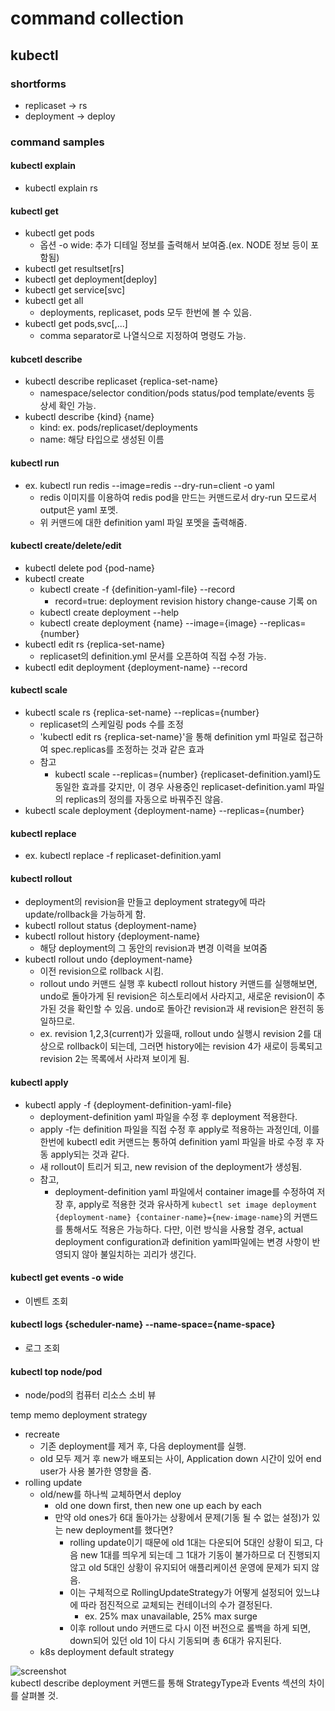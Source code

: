 # command collection

## kubectl

### shortforms
- replicaset -> rs
- deployment -> deploy

### command samples

#### kubectl explain
- kubectl explain rs
#### kubectl get 
- kubectl get pods 
  - 옵션 -o wide: 추가 디테일 정보를 출력해서 보여줌.(ex. NODE 정보 등이 포함됨)
- kubectl get resultset\[rs\]
- kubectl get deployment\[deploy\]
- kubectl get service\[svc\]
- kubectl get all
  - deployments, replicaset, pods 모두 한번에 볼 수 있음.
- kubectl get pods,svc\[,...\]
  - comma separator로 나열식으로 지정하여 명령도 가능.
#### kubcetl describe
- kubectl describe replicaset {replica-set-name}
  - namespace/selector condition/pods status/pod template/events 등 상세 확인 가능.
- kubectl describe {kind} {name}
  - kind: ex. pods/replicaset/deployments
  - name: 해당 타입으로 생성된 이름
#### kubectl run 
- ex. kubectl run redis --image=redis --dry-run=client -o yaml
  - redis 이미지를 이용하여 redis pod을 만드는 커맨드로서 dry-run 모드로서 output은 yaml 포멧.
  - 위 커맨드에 대한 definition yaml 파일 포멧을 출력해줌.
#### kubectl create/delete/edit
- kubectl delete pod {pod-name}
- kubectl create 
  - kubectl create -f {definition-yaml-file} --record
    - record=true: deployment revision history change-cause 기록 on
  - kubectl create deployment --help
  - kubectl create deployment {name} --image={image} --replicas={number}
- kubectl edit rs {replica-set-name} 
  - replicaset의 definition.yml 문서를 오픈하여 직접 수정 가능.
- kubectl edit deployment {deployment-name} --record
#### kubectl scale
- kubectl scale rs {replica-set-name} --replicas={number}
  - replicaset의 스케일링 pods 수를 조정
  - 'kubectl edit rs {replica-set-name}'을 통해 definition yml 파일로 접근하여 spec.replicas를 조정하는 것과 같은 효과
  - 참고
    - kubectl scale --replicas={number} {replicaset-definition.yaml}도 동일한 효과를 갖지만, 이 경우 사용중인 replicaset-definition.yaml 파일의 replicas의 정의를 자동으로 바꿔주진 않음.
- kubectl scale deployment {deployment-name} --replicas={number}
#### kubectl replace
- ex. kubectl replace -f replicaset-definition.yaml
#### kubectl rollout
- deployment의 revision을 만들고 deployment strategy에 따라 update/rollback을 가능하게 함.
- kubectl rollout status {deployment-name} 
- kubectl rollout history {deployment-name} 
  - 해당 deployment의 그 동안의 revision과 변경 이력을 보여줌
- kubectl rollout undo {deployment-name}
  - 이전 revision으로 rollback 시킴.
  - rollout undo 커맨드 실행 후 kubectl rollout history 커맨드를 실행해보면, undo로 돌아가게 된 revision은 히스토리에서 사라지고, 새로운 revision이 추가된 것을 확인할 수 있음. undo로 돌아간 revision과 새 revision은 완전히 동일하므로.
  - ex. revision 1,2,3(current)가 있을때, rollout undo 실행시 revision 2를 대상으로 rollback이 되는데, 그러면 history에는 revision 4가 새로이 등록되고 revision 2는 목록에서 사라져 보이게 됨.
#### kubectl apply
- kubectl apply -f {deployment-definition-yaml-file}
  - deployment-definition yaml 파일을 수정 후 deployment 적용한다.
  - apply -f는 definition 파일을 직접 수정 후 apply로 적용하는 과정인데, 이를 한번에 kubectl edit 커맨드는 통하여 definition yaml 파일을 바로 수정 후 자동 apply되는 것과 같다.
  - 새 rollout이 트리거 되고, new revision of the deployment가 생성됨.
  - 참고,
    - deployment-definition yaml 파일에서 container image를 수정하여 저장 후, apply로 적용한 것과 유사하게 `kubectl set image deployment {deployment-name} {container-name}={new-image-name}`의 커맨드를 통해서도 적용은 가능하다. 다만, 이런 방식을 사용할 경우, actual deployment configuration과 definition yaml파일에는 변경 사항이 반영되지 않아 불일치하는 괴리가 생긴다.
#### kubectl get events -o wide
- 이벤트 조회
#### kubectl logs {scheduler-name} --name-space={name-space}
- 로그 조회
#### kubectl top node/pod
- node/pod의 컴퓨터 리소스 소비 뷰


temp memo
deployment strategy
- recreate
  - 기존 deployment를 제거 후, 다음 deployment를 실행. 
  - old 모두 제거 후 new가 배포되는 사이, Application down 시간이 있어 end user가 사용 불가한 영향을 줌.
- rolling update
  - old/new를 하나씩 교체하면서 deploy
    - old one down first, then new one up each by each
    - 만약 old ones가 6대 돌아가는 상황에서 문제(기동 될 수 없는 설정)가 있는 new deployment를 했다면? 
      - rolling update이기 때문에 old 1대는 다운되어 5대인 상황이 되고, 다음 new 1대를 띄우게 되는데 그 1대가 기동이 불가하므로 더 진행되지 않고 old 5대인 상황이 유지되어 애플리케이션 운영에 문제가 되지 않음.
      - 이는 구체적으로 RollingUpdateStrategy가 어떻게 설정되어 있느냐에 따라 점진적으로 교체되는 컨테이너의 수가 결정된다.
        - ex. 25% max unavailable, 25% max surge
      - 이후 rollout undo 커맨드로 다시 이전 버전으로 롤백을 하게 되면, down되어 있던 old 1이 다시 기동되며 총 6대가 유지된다.
  - k8s deployment default strategy  

![screenshot](./image/deployment_strategy.png)  
kubectl describe deployment 커맨드를 통해 StrategyType과 Events 섹션의 차이를 살펴볼 것.